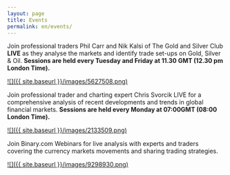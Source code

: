 ```yaml
---
layout: page
title: Events
permalink: en/events/
---
```


Join professional traders Phil Carr and Nik Kalsi of The Gold and Silver Club **LIVE** as they analyse the markets and identify trade set-ups on Gold, Silver & Oil. **Sessions are held every Tuesday and Friday at 11.30 GMT (12.30 pm London Time).**

[![]({{ site.baseurl }}/images/5627508.png)](http://blog.binary.com/commodities-corner.html)

Join professional trader and charting expert Chris Svorcik LIVE for a comprehensive analysis of recent developments and trends in global financial markets. **Sessions are held every Monday at 07:00GMT (08:00 London Time).**

[![]({{ site.baseurl }}/images/2133509.png)](http://blog.binary.com/weekly-trading-room.html)

Join Binary.com Webinars for live analysis with experts and traders covering the currency markets movements and sharing trading strategies.

[![]({{ site.baseurl }}/images/9298930.png)](http://blog.binary.com/commodities-corner.html)
